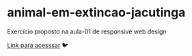 # animal-em-extincao-jacutinga
Exercício proposto na aula-01 de responsive web design

[Link para acesssar](https://tctribess.github.io/animal-em-extincao-jacutinga/animalextincao) :bird:
